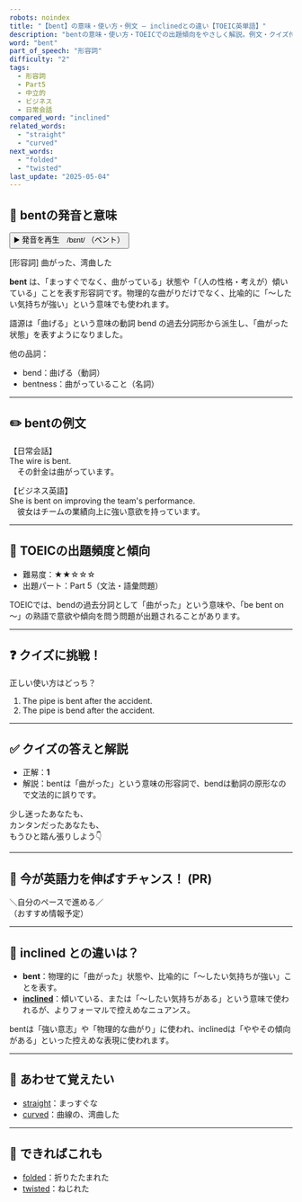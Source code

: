 ```yaml
---
robots: noindex
title: "【bent】の意味・使い方・例文 ― inclinedとの違い【TOEIC英単語】"
description: "bentの意味・使い方・TOEICでの出題傾向をやさしく解説。例文・クイズ付きでinclinedとの違いもわかりやすく学べます。"
word: "bent"
part_of_speech: "形容詞"
difficulty: "2"
tags:
  - 形容詞
  - Part5
  - 中立的
  - ビジネス
  - 日常会話
compared_word: "inclined"
related_words:
  - "straight"
  - "curved"
next_words:
  - "folded"
  - "twisted"
last_update: "2025-05-04"
---
```


## 🔰 bentの発音と意味

<button class="play-audio" onclick="playTTS('bent')">
  <span class="play-audio-main">
    ▶️ 発音を再生　/bɛnt/
  </span>
  <span class="play-audio-sub">
    （ベント）
  </span>
</button>

[形容詞] 曲がった、湾曲した

**bent** は、「まっすぐでなく、曲がっている」状態や「（人の性格・考えが）傾いている」ことを表す形容詞です。物理的な曲がりだけでなく、比喩的に「～したい気持ちが強い」という意味でも使われます。

語源は「曲げる」という意味の動詞 bend の過去分詞形から派生し、「曲がった状態」を表すようになりました。

他の品詞：  
- bend：曲げる（動詞）
- bentness：曲がっていること（名詞）

---

## ✏️ bentの例文

【日常会話】  
The wire is bent.  
　その針金は曲がっています。

【ビジネス英語】  
She is bent on improving the team's performance.  
　彼女はチームの業績向上に強い意欲を持っています。

---

## 🎯 TOEICの出題頻度と傾向

- 難易度：★★☆☆☆
- 出題パート：Part 5（文法・語彙問題）

TOEICでは、bendの過去分詞として「曲がった」という意味や、「be bent on ～」の熟語で意欲や傾向を問う問題が出題されることがあります。

---

## ❓ クイズに挑戦！

正しい使い方はどっち？

1. The pipe is bent after the accident.  
2. The pipe is bend after the accident.

---

## ✅ クイズの答えと解説

- 正解：**1**
- 解説：bentは「曲がった」という意味の形容詞で、bendは動詞の原形なので文法的に誤りです。

少し迷ったあなたも、  
カンタンだったあなたも、  
もうひと踏ん張りしよう👇️

---

## 🚀 今が英語力を伸ばすチャンス！ (PR)

<div class="info-center">
＼自分のペースで進める／<br>  
（おすすめ情報予定）
</div>

---

## 🤔  inclined との違いは？

- **bent**：物理的に「曲がった」状態や、比喩的に「～したい気持ちが強い」ことを表す。
- **[inclined](/word/inclined/)**：傾いている、または「～したい気持ちがある」という意味で使われるが、よりフォーマルで控えめなニュアンス。

bentは「強い意志」や「物理的な曲がり」に使われ、inclinedは「ややその傾向がある」といった控えめな表現に使われます。

---

## 🧩 あわせて覚えたい

- [straight](/word/straight/)：まっすぐな
- [curved](/word/curved/)：曲線の、湾曲した

---

## 📖 できればこれも

- [folded](/word/folded/)：折りたたまれた
- [twisted](/word/twisted/)：ねじれた

<!-- cvid: aid04_bid43 -->
